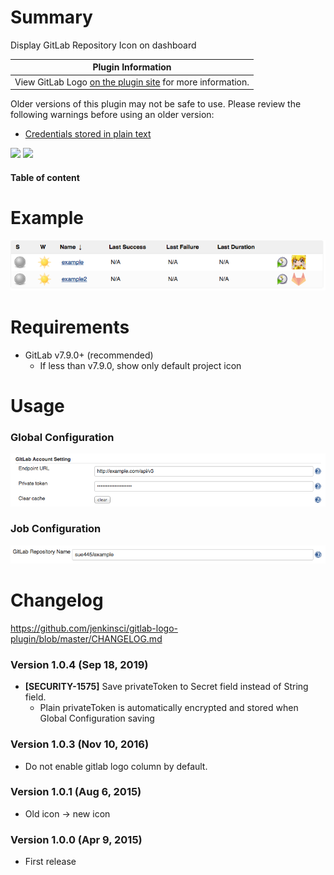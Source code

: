 # Summary

Display GitLab Repository Icon on dashboard

| Plugin Information                                                                                  |
|-----------------------------------------------------------------------------------------------------|
| View GitLab Logo [on the plugin site](https://plugins.jenkins.io/gitlab-logo) for more information. |

Older versions of this plugin may not be safe to use. Please review the
following warnings before using an older version:

-   [Credentials stored in plain
    text](https://jenkins.io/security/advisory/2019-09-25/#SECURITY-1575)

[![](http://sebastian-badge.info/plugins/gitlab-logo.svg)](https://wiki.jenkins-ci.org/display/JENKINS/GitLab+Logo+Plugin)
[![](https://jenkins.ci.cloudbees.com/buildStatus/icon?job=plugins/gitlab-logo-plugin)](https://jenkins.ci.cloudbees.com/job/plugins/job/gitlab-logo-plugin/)

#### Table of content

# Example

![](docs/images/dashboard_1.0.2.png)

# Requirements

-   GitLab v7.9.0+ (recommended)
    -   If less than v7.9.0, show only default project icon

# Usage

### Global Configuration

![](docs/images/global-config.png)

### Job Configuration

![](docs/images/job-config.png)

# Changelog

<https://github.com/jenkinsci/gitlab-logo-plugin/blob/master/CHANGELOG.md>

### Version 1.0.4 (Sep 18, 2019)

-   **\[SECURITY-1575\]** Save privateToken to Secret field instead of
    String field.
    -   Plain privateToken is automatically encrypted and stored when
        Global Configuration saving

### Version 1.0.3 (Nov 10, 2016)

-   Do not enable gitlab logo column by default.

### Version 1.0.1 (Aug 6, 2015)

-   Old icon -\> new icon

### Version 1.0.0 (Apr 9, 2015)

-   First release
